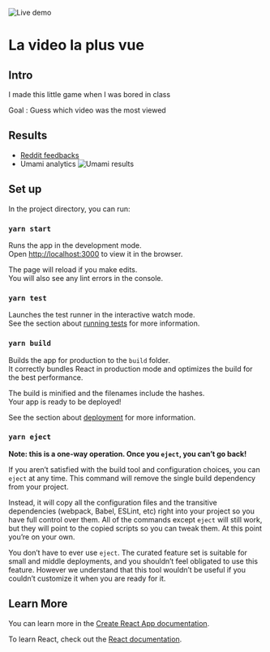 ![Live demo](https://user-images.githubusercontent.com/44983373/191365222-ee87a0a1-b906-47ec-b81e-786ddf4569cd.gif)


# La video la plus vue

## Intro

I made this little game when I was bored in class

Goal : Guess which video was the most viewed

## Results

- [Reddit feedbacks](https://www.reddit.com/r/AskFrance/comments/uvvdzf/jai_fait_un_jeu_sur_le_youtube_game_fran%C3%A7ais_vous/)
- Umami analytics
![Umami results](https://user-images.githubusercontent.com/44983373/191365918-c38f6613-d9af-40aa-add1-7757e36de240.png)


## Set up

In the project directory, you can run:

### `yarn start`

Runs the app in the development mode.\
Open [http://localhost:3000](http://localhost:3000) to view it in the browser.

The page will reload if you make edits.\
You will also see any lint errors in the console.

### `yarn test`

Launches the test runner in the interactive watch mode.\
See the section about [running tests](https://facebook.github.io/create-react-app/docs/running-tests) for more information.

### `yarn build`

Builds the app for production to the `build` folder.\
It correctly bundles React in production mode and optimizes the build for the best performance.

The build is minified and the filenames include the hashes.\
Your app is ready to be deployed!

See the section about [deployment](https://facebook.github.io/create-react-app/docs/deployment) for more information.

### `yarn eject`

**Note: this is a one-way operation. Once you `eject`, you can’t go back!**

If you aren’t satisfied with the build tool and configuration choices, you can `eject` at any time. This command will remove the single build dependency from your project.

Instead, it will copy all the configuration files and the transitive dependencies (webpack, Babel, ESLint, etc) right into your project so you have full control over them. All of the commands except `eject` will still work, but they will point to the copied scripts so you can tweak them. At this point you’re on your own.

You don’t have to ever use `eject`. The curated feature set is suitable for small and middle deployments, and you shouldn’t feel obligated to use this feature. However we understand that this tool wouldn’t be useful if you couldn’t customize it when you are ready for it.

## Learn More

You can learn more in the [Create React App documentation](https://facebook.github.io/create-react-app/docs/getting-started).

To learn React, check out the [React documentation](https://reactjs.org/).

